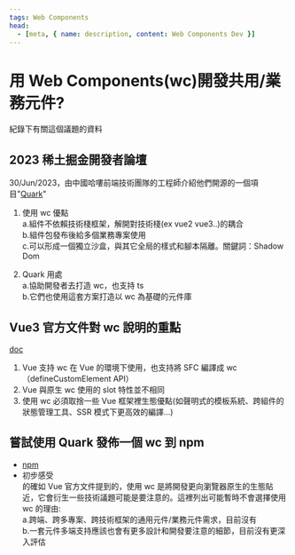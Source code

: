 ```yaml
---
tags: Web Components
head:
  - [meta, { name: description, content: Web Components Dev }]
---
```


# 用 Web Components(wc)開發共用/業務元件?

紀錄下有關這個議題的資料

## 2023 稀土掘金開發者論壇

30/Jun/2023，由中國哈嘍前端技術團隊的工程師介紹他們開源的一個項目"[Quark](https://quark.hellobike.com/#/)"

1. 使用 wc 優點  
   a.組件不依賴技術棧框架，解開對技術棧(ex vue2 vue3..)的耦合  
   b.組件包發布後給多個業務專案使用  
   c.可以形成一個獨立沙盒，與其它全局的樣式和腳本隔離。關鍵詞：Shadow Dom

2. Quark 用處  
   a.協助開發者去打造 wc，也支持 ts  
   b.它們也使用這套方案打造以 wc 為基礎的元件庫

## Vue3 官方文件對 wc 說明的重點

[doc](https://vuejs.org/guide/extras/web-components.html#using-custom-elements-in-vue)

1. Vue 支持 wc 在 Vue 的環境下使用，也支持將 SFC 編譯成 wc （defineCustomElement API）
2. Vue 與原生 wc 使用的 slot 特性並不相同
3. 使用 wc 必須取捨一些 Vue 框架裡生態優點(如聲明式的模板系統、跨組件的狀態管理工具、SSR 模式下更高效的編譯...)

## 嘗試使用 Quark 發佈一個 wc 到 npm

- [npm](https://www.npmjs.com/package/wc-count)
- 初步感受  
  的確如 Vue 官方文件提到的，使用 wc 是將開發更向瀏覽器原生的生態貼近，它會衍生一些技術議題可能是要注意的。這裡列出可能暫時不會選擇使用 wc 的理由:  
   a.跨端、跨多專案、跨技術框架的通用元件/業務元件需求，目前沒有  
   b.一套元件多端支持應該也會有更多設計和開發要注意的細節，目前沒有更深入評估
